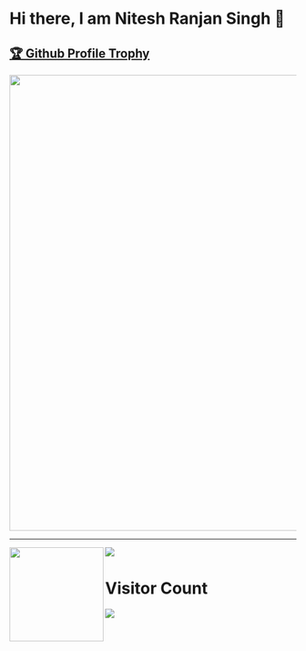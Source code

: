 # Hi there, I am Nitesh Ranjan Singh 👋
<a href="https://github.com/nitesh0007-edith/github-profile-trophy"><h2>🏆 Github Profile Trophy</h2></a>
<a href="https://github.com/ryo-ma/github-profile-trophy">
  <img width=800 src="https://github-profile-trophy.vercel.app/?username=nitesh0007-edith&column=7&layout=compact&theme=gruvbox&no-frame=true"/>
</a>

---

<div>
  <img height="165" align="left" src="https://github-readme-stats.vercel.app/api?username=nitesh0007-edith&layout=compact&theme=radical&count_private=true&include_all_commits=true" />
  <img src="https://github-readme-stats.vercel.app/api/top-langs/?username=nitesh0007-edith&layout=compact&theme=radical" />
  <!--<p><img align="left" src="https://github-readme-streak-stats.herokuapp.com/?user=nitesh0007-edith&layout=compact&theme=radical" alt="nitesh0007-edith" /></p>-->
</div>


# Visitor Count
<div>
<p align="left"> 
  <img src="https://profile-counter.glitch.me/nitesh0007-edith/count.svg" />
</p>
</div>


